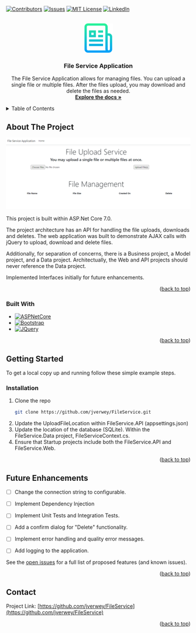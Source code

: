 <a name="readme-top"></a>


[![Contributors][contributors-shield]][contributors-url]
[![Issues][issues-shield]][issues-url]
[![MIT License][license-shield]][license-url]
[![LinkedIn][linkedin-shield]][linkedin-url]



<!-- PROJECT LOGO -->
<br />
<div align="center">
  <a href="https://github.com/jverwey/FileService">
    <img src="_readme/logo.png" alt="Logo" width="80" height="80">
  </a>

<h3 align="center">File Service Application</h3>

  <p align="center">
    The File Service Application allows for managing files.  You can upload a single file or multiple files.  After the files upload, you may download and delete the files as needed.
    <br />
    <a href="https://github.com/jverwey/FileService"><strong>Explore the docs »</strong></a>
  </p>
</div>



<!-- TABLE OF CONTENTS -->
<details>
  <summary>Table of Contents</summary>
  <ol>
    <li>
      <a href="#about-the-project">About The Project</a>
      <ul>
        <li><a href="#built-with">Built With</a></li>
      </ul>
    </li>
    <li>
      <a href="#getting-started">Getting Started</a>
      <ul>
        <li><a href="#installation">Installation</a></li>
      </ul>
    </li>
    <li><a href="#Future-Enhancements">Future Enhancements</a></li>
    <li><a href="#contact">Contact</a></li>
  </ol>
</details>



<!-- ABOUT THE PROJECT -->
## About The Project

[![Product Name Screen Shot][product-screenshot]](https://example.com)

<p>This project is built within ASP.Net Core 7.0.</p>

<p>The project architecture has an API for handling the file uploads, downloads and deletes.  The web application was built to demonstrate AJAX calls with jQuery to upload, download and delete files.</p>

<p>Additionally, for separation of concerns, there is a Business project, a Model project, and a Data project.  Architectually, the Web and API projects should never reference the Data project.</p>

<p>Implemented Interfaces initially for future enhancements.

<p align="right">(<a href="#readme-top">back to top</a>)</p>



### Built With

* [![ASPNetCore][ASP.Net Core]][ASPNetCore-url]
* [![Bootstrap][Bootstrap.com]][Bootstrap-url]
* [![JQuery][JQuery.com]][JQuery-url]

<p align="right">(<a href="#readme-top">back to top</a>)</p>



<!-- GETTING STARTED -->
## Getting Started

To get a local copy up and running follow these simple example steps.


### Installation

1. Clone the repo
   ```sh
   git clone https://github.com/jverwey/FileService.git
   ```
2. Update the UploadFileLocation within FileService.API (appsettings.json)
3. Update the location of the database (SQLite).  Within the FileService.Data project, FileServiceContext.cs.
4. Ensure that Startup projects include both the FileService.API and FileService.Web.

<p align="right">(<a href="#readme-top">back to top</a>)</p>


<!-- FUTURE ENHANCEMENTS -->
## Future Enhancements

- [ ] Change the connection string to configurable.
- [ ] Implement Dependency Injection
- [ ] Implement Unit Tests and Integration Tests.
- [ ] Add a confirm dialog for "Delete" functionality.
- [ ] Implement error handling and quality error messages.
- [ ] Add logging to the application.


See the [open issues](https://github.com/jverwey/FileService/issues) for a full list of proposed features (and known issues).

<p align="right">(<a href="#readme-top">back to top</a>)</p>



<!-- CONTACT -->
## Contact

Project Link: [https://github.com/jverwey/FileService](https://github.com/jverwey/FileService)

<p align="right">(<a href="#readme-top">back to top</a>)</p>




<!-- MARKDOWN LINKS & IMAGES -->
<!-- https://www.markdownguide.org/basic-syntax/#reference-style-links -->
[contributors-shield]: https://img.shields.io/github/contributors/jverwey/FileService.svg?style=for-the-badge
[contributors-url]: https://github.com/jverwey/FileService/graphs/contributors
[forks-shield]: https://img.shields.io/github/forks/jverwey/FileService.svg?style=for-the-badge
[forks-url]: https://github.com/jverwey/FileService/network/members
[stars-shield]: https://img.shields.io/github/stars/jverwey/FileService.svg?style=for-the-badge
[stars-url]: https://github.com/jverwey/FileService/stargazers
[issues-shield]: https://img.shields.io/github/issues/jverwey/FileService.svg?style=for-the-badge
[issues-url]: https://github.com/jverwey/FileService/issues
[license-shield]: https://img.shields.io/github/license/jverwey/FileService.svg?style=for-the-badge
[license-url]: https://github.com/jverwey/FileService/blob/master/LICENSE.txt
[linkedin-shield]: https://img.shields.io/badge/-LinkedIn-black.svg?style=for-the-badge&logo=linkedin&colorB=555
[linkedin-url]: https://linkedin.com/in/jeremy-verwey
[product-screenshot]: _readme/screenshot.png
[ASP.Net Core]: https://aspnetboilerplate.com/images/logos/tools/net-core.png
[ASPNetCore-url]: https://learn.microsoft.com/en-us/aspnet/core/introduction-to-aspnet-core?view=aspnetcore-7.0
[Bootstrap.com]: https://img.shields.io/badge/Bootstrap-563D7C?style=for-the-badge&logo=bootstrap&logoColor=white
[Bootstrap-url]: https://getbootstrap.com
[JQuery.com]: https://img.shields.io/badge/jQuery-0769AD?style=for-the-badge&logo=jquery&logoColor=white
[JQuery-url]: https://jquery.com 

